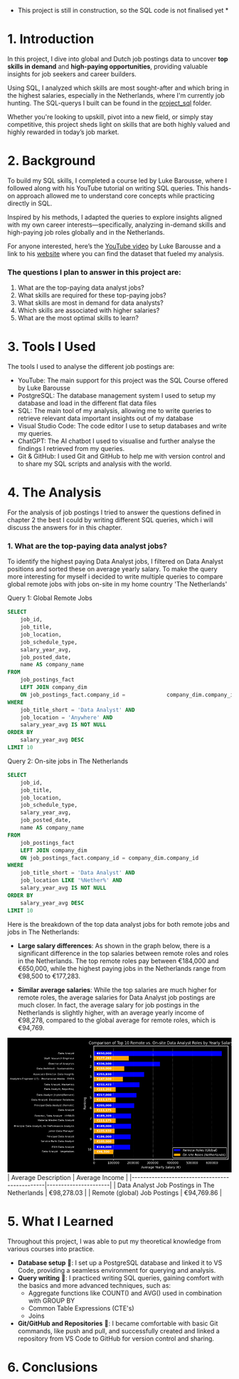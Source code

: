 * This project is still in construction, so the SQL code is not finalised yet *
# 1. Introduction
In this project, I dive into global and Dutch job postings data to uncover **top skills in demand** and **high-paying opportunities**, providing valuable insights for job seekers and career builders. 

Using SQL, I analyzed which skills are most sought-after and which bring in the highest salaries, especially in the Netherlands, where I'm currently job hunting. The SQL-querys I built can be found in the [project_sql](/project_sql/) folder.

Whether you're looking to upskill, pivot into a new field, or simply stay competitive, this project sheds light on skills that are both highly valued and highly rewarded in today’s job market.
# 2. Background
To build my SQL skills, I completed a course led by Luke Barousse, where I followed along with his YouTube tutorial on writing SQL queries. This hands-on approach allowed me to understand core concepts while practicing directly in SQL. 

Inspired by his methods, I adapted the queries to explore insights aligned with my own career interests—specifically, analyzing in-demand skills and high-paying job roles globally and in the Netherlands. 

For anyone interested, here’s the [YouTube video](https://www.youtube.com/watch?v=7mz73uXD9DA) by Luke Barousse and a link to his [website](https://www.lukebarousse.com) where you can find the dataset that fueled my analysis.

### The questions I plan to answer in this project are:
1. What are the top-paying data analyst jobs?
2. What skills are required for these top-paying jobs?
3. What skills are most in demand for data analysts?
4. Which skills are associated with higher salaries?
5. What are the most optimal skills to learn?
# 3. Tools I Used
The tools I used to analyse the different job postings are:
- YouTube: The main support for this project was the SQL Course offered by Luke Barousse
- PostgreSQL: The database management system I used to setup my database and load in the different flat data files
- SQL: The main tool of my analysis, allowing me to write queries to retrieve relevant data important insights out of my database
- Visual Studio Code: The code editor I use to setup databases and write my queries.
- ChatGPT: The AI chatbot I used to visualise and further analyse the findings I retrieved from my queries.
- Git & GitHub: I used Git and GitHub to help me with version control and to share my SQL scripts and analysis with the world.






# 4. The Analysis
For the analysis of job postings I tried to answer the questions defined in chapter 2 the best I could by writing different SQL queries, which i will discuss the answers for in this chapter.
### 1. What are the top-paying data analyst jobs?
To identify the highest paying Data Analyst jobs, I filtered on Data Analyst positions and sorted these on average yearly salary. To make the query more interesting for myself i decided to write multiple queries to compare global remote jobs with jobs on-site in my home country 'The Netherlands'

Query 1: Global Remote Jobs
```sql
SELECT
    job_id,
    job_title,
    job_location,
    job_schedule_type,
    salary_year_avg,
    job_posted_date,
    name AS company_name
FROM
    job_postings_fact
    LEFT JOIN company_dim 
    ON job_postings_fact.company_id =             company_dim.company_id
WHERE
    job_title_short = 'Data Analyst' AND
    job_location = 'Anywhere' AND
    salary_year_avg IS NOT NULL
ORDER BY
    salary_year_avg DESC
LIMIT 10
```
Query 2: On-site jobs in The Netherlands
```sql
SELECT
    job_id,
    job_title,
    job_location,
    job_schedule_type,
    salary_year_avg,
    job_posted_date,
    name AS company_name
FROM
    job_postings_fact
    LEFT JOIN company_dim 
    ON job_postings_fact.company_id = company_dim.company_id
WHERE
    job_title_short = 'Data Analyst' AND
    job_location LIKE '%Nether%' AND
    salary_year_avg IS NOT NULL
ORDER BY
    salary_year_avg DESC
LIMIT 10
```
Here is the breakdown of the top data analyst jobs for both remote jobs and jobs in The Netherlands:
- **Large salary differences**: As shown in the graph below, there is a significant difference in the top salaries between remote roles and roles in the Netherlands. The top remote roles pay between €184,000 and €650,000, while the highest paying jobs in the Netherlands range from €98,500 to €177,283.
  
- **Similar average salaries**: While the top salaries are much higher for remote roles, the average salaries for Data Analyst job postings are much closer. In fact, the average salary for job postings in the Netherlands is slightly higher, with an average yearly income of €98,278, compared to the global average for remote roles, which is €94,769.


![Top paying roles](Images/Comparison_remote_onsite_salary.png)
| Average Description                           | Average Income       |
|-----------------------------------------------|----------------------|
| Data Analyst Job Postings in The Netherlands  | €98,278.03             |
| Remote (global) Job Postings                  | €94,769.86             |





# 5. What I Learned
Throughout this project, I was able to put my theoretical knowledge from various courses into practice.
- **Database setup** 💾: I set up a PostgreSQL database and   linked it to VS Code, providing a seamless environment for querying and analysis.
- **Query writing** 🧩: I practiced writing SQL queries, gaining comfort with the basics and more advanced techniques, such as:
    - Aggregate functions like COUNT() and AVG() used in combination with GROUP BY
    - Common Table Expressions (CTE's)
    - Joins
- **Git/GitHub and Repositories** 🔗: I became comfortable with basic Git commands, like push and pull, and successfully created and linked a repository from VS Code to GitHub for version control and sharing.
# 6. Conclusions

